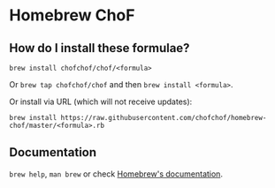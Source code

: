 # Homebrew ChoF
## How do I install these formulae?
`brew install chofchof/chof/<formula>`

Or `brew tap chofchof/chof` and then `brew install <formula>`.

Or install via URL (which will not receive updates):

```
brew install https://raw.githubusercontent.com/chofchof/homebrew-chof/master/<formula>.rb
```

## Documentation
`brew help`, `man brew` or check [Homebrew's documentation](https://github.com/Homebrew/homebrew/tree/master/share/doc/homebrew#readme).
